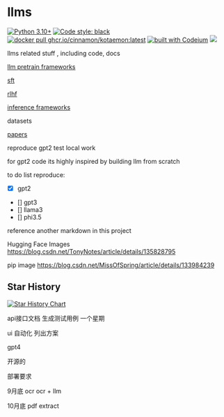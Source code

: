 # llms

[![Python 3.10+](https://img.shields.io/badge/python-3.10+-blue.svg)](https://www.python.org/downloads/release/python-31013/)
[![Code style: black](https://img.shields.io/badge/code%20style-black-000000.svg)](https://github.com/psf/black)
<a href="https://github.com/Cinnamon/kotaemon" target="_blank">
<img src="https://img.shields.io/badge/docker_pull-kotaemon:latest-brightgreen" alt="docker pull ghcr.io/cinnamon/kotaemon:latest"></a>
[![built with Codeium](https://codeium.com/badges/main)](https://codeium.com)
<a href='https://huggingface.co/spaces/cin-model/kotaemon-demo'><img src='https://img.shields.io/badge/%F0%9F%A4%97%20Hugging%20Face-Spaces-blue'></a>

llms related stuff , including 
code, 
docs

[llm pretrain frameworks](docs/llm_frameworks.md)

[sft](docs/sft.md)

[rlhf](docs/rlhf.md)

[inference frameworks]()

datasets

[papers](docs/papers.md)

reproduce gpt2 
test local work

for gpt2 code its highly inspired by building llm from scratch



to do list reproduce:
- [x] gpt2
- []  gpt3
- [] llama3
- [] phi3.5


reference another markdown in this project


Hugging Face Images
https://blog.csdn.net/TonyNotes/article/details/135828795

pip image
https://blog.csdn.net/MissOfSpring/article/details/133984239



## Star History

[![Star History Chart](https://api.star-history.com/svg?repos=https:/,habout632/llms&type=Date)](https://star-history.com/#https:/&habout632/llms&Date)




api接口文档 生成测试用例
一个星期

ui 自动化
列出方案

gpt4

开源的


部署要求

9月底 ocr
ocr + llm


10月底 pdf extract


